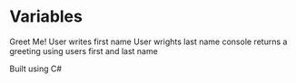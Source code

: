 # Variables

Greet Me!
User writes first name
User wrights last name 
console returns a greeting using users first and last name 

Built using C#
